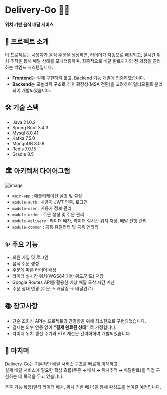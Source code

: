# Delivery-Go 🍔🚴
**위치 기반 음식 배달 서비스**

## 📝 프로젝트 소개
이 프로젝트는 사용자가 음식 주문을 생성하면, 라이더가 자동으로 배정되고, 실시간 위치 추적을 통해 배달 상태를 모니터링하며, 최종적으로 배달 완료까지의 전 과정을 관리하는 백엔드 시스템입니다. 

- **Frontend**는 실제 구현하지 않고, Backend 기능 개발에 집중하였습니다.
- **Backend**는 모놀리틱 구조로 추후 확장성(MSA 전환)을 고려하여 멀티모듈로 분리되어 개발되었습니다.

## 🛠️ 기술 스택
- Java 21.0.2
- Spring Boot 3.4.3
- Mysql 8.0.41
- Kafka 7.5.0
- MongoDB 8.0.8
- Redis 7.0.15
- Gradle 8.5


## 🏛️ 아키텍처 다이어그램
![image](https://github.com/user-attachments/assets/d3e637ce-aee6-49de-b8e1-df33d9042874)

- `main-app` : 애플리케이션 실행 및 설정
- `module-auth` : 사용자 JWT 인증, 로그인
- `module-user` : 사용자 정보 관리
- `module-order` : 주문 생성 및 주문 관리
- `module-delivery` : 라이더 배차, 라이더 실시간 위치 저장, 배달 진행 관리
- `module-common` : 공통 유틸리티 및 공통 엔티티

## ✨ 주요 기능
- 회원 가입 및 로그인
- 음식 주문 생성
- 주문에 따른 라이더 배정
- 라이더 실시간 위치(WGS84 기반 위도/경도) 저장
- Google Routes API를 활용한 예상 배달 도착 시간 계산
- 주문 상태 변경 (주문 → 배달중 → 배달완료)

## 📚 참고사항
- 단순 조회성 API는 프로젝트의 간결함을 위해 최소한으로 구현되었습니다.
- 결제는 외부 연동 없이 **"결제 완료된 상태"** 로 가정합니다.
- 라이더 위치 갱신 주기와 ETA 계산은 간략화하여 개발되었습니다.

## 📌 마치며
Delivery-Go는 기본적인 배달 서비스 구조를 빠르게 이해하고,  
실제 배달 서비스에 필요한 핵심 흐름(주문 ➔ 배차 ➔ 위치추적 ➔ 배달완료)을 직접 구현하는 데 목적을 두고 있습니다.

추후 기능 확장(멀티 라이더 배차, 위치 기반 배차)을 통해 완성도를 높여갈 예정입니다.
